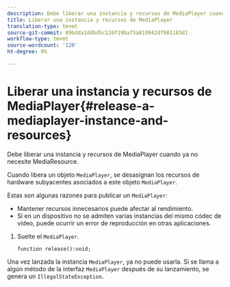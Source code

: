```yaml
---
description: Debe liberar una instancia y recursos de MediaPlayer cuando ya no necesite MediaResource.
title: Liberar una instancia y recursos de MediaPlayer
translation-type: tm+mt
source-git-commit: 89bdda1d4bd5c126f19ba75a819942df901183d1
workflow-type: tm+mt
source-wordcount: '120'
ht-degree: 0%

---
```



# Liberar una instancia y recursos de MediaPlayer{#release-a-mediaplayer-instance-and-resources}

Debe liberar una instancia y recursos de MediaPlayer cuando ya no necesite MediaResource.

Cuando libera un objeto `MediaPlayer`, se desasignan los recursos de hardware subyacentes asociados a este objeto `MediaPlayer`.

Estas son algunas razones para publicar un `MediaPlayer`:

* Mantener recursos innecesarios puede afectar al rendimiento.
* Si en un dispositivo no se admiten varias instancias del mismo códec de vídeo, puede ocurrir un error de reproducción en otras aplicaciones.

1. Suelte el `MediaPlayer`.

   ```
   function release():void;
   ```

Una vez lanzada la instancia `MediaPlayer`, ya no puede usarla. Si se llama a algún método de la interfaz `MediaPlayer` después de su lanzamiento, se genera un `IllegalStateException`.